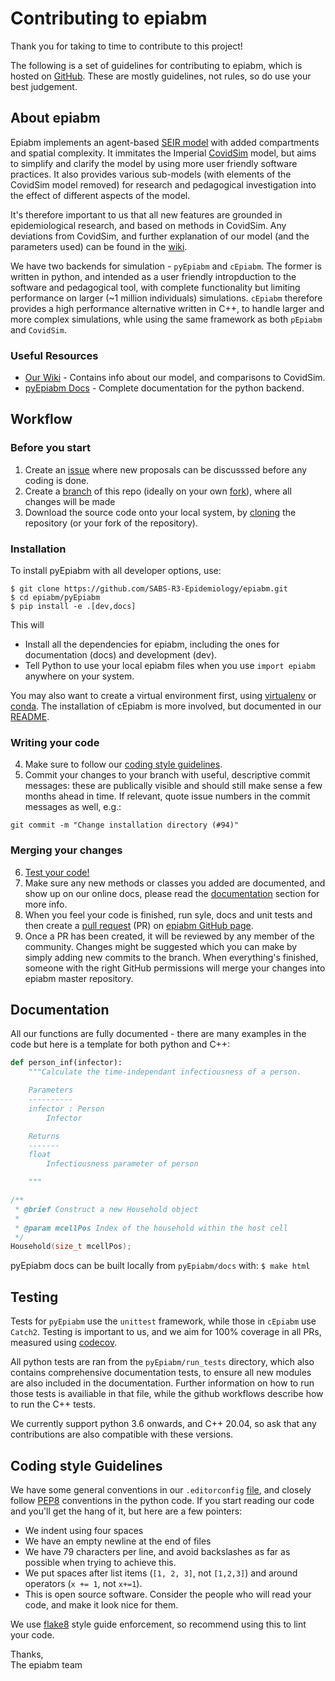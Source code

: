 # Contributing to epiabm

Thank you for taking to time to contribute to this project!

The following is a set of guidelines for contributing to epiabm, which is hosted on [GitHub](https://github.com/SABS-R3-Epidemiology/epiabm). These are mostly guidelines, not rules, so do use your best judgement.
## About epiabm

Epiabm implements an agent-based [SEIR model](https://en.wikipedia.org/wiki/Compartmental_models_in_epidemiology) with added compartments and spatial complexity. It immitates the Imperial [CovidSim](https://github.com/mrc-ide/covid-sim) model, but aims to simplify and clarify the model by using more user friendly software practices. It also provides various sub-models (with elements of the CovidSim model removed) for research and pedagogical investigation into the effect of different aspects of the model.

It's therefore important to us that all new features are grounded in epidemiological research, and based on methods in CovidSim. Any deviations from CovidSim, and further explanation of our model (and the parameters used) can be found in the [wiki](https://github.com/SABS-R3-Epidemiology/epiabm/wiki).

We have two backends for simulation - `pyEpiabm` and `cEpiabm`. The former is written in python, and intended as a user friendly intropduction to the software and pedagogical tool, with complete functionality but limiting performance on larger (~1 million individuals) simulations. `cEpiabm` therefore provides a high performance alternative written in C++, to handle larger and more complex simulations, whle using the same framework as both `pEpiabm` and `CovidSim`.

### Useful Resources

* [Our Wiki](https://github.com/SABS-R3-Epidemiology/epiabm/wiki) - Contains info about our model, and comparisons to CovidSim.
* [pyEpiabm Docs](https://epiabm.readthedocs.io/en/latest/) - Complete documentation for the python backend.

## Workflow

### Before you start
1. Create an [issue](https://guides.github.com/features/issues/) where new proposals can be discusssed before any coding is done.
2. Create a [branch](https://help.github.com/articles/creating-and-deleting-branches-within-your-repository/) of this repo (ideally on your own [fork](https://help.github.com/articles/fork-a-repo/)), where all changes will be made
3. Download the source code onto your local system, by [cloning](https://help.github.com/articles/cloning-a-repository/) the repository (or your fork of the repository).

### Installation

To install pyEpiabm with all developer options, use:

```
$ git clone https://github.com/SABS-R3-Epidemiology/epiabm.git
$ cd epiabm/pyEpiabm
$ pip install -e .[dev,docs]
```

This will

* Install all the dependencies for epiabm, including the ones for documentation (docs) and development (dev).
* Tell Python to use your local epiabm files when you use `import epiabm` anywhere on your system.

You may also want to create a virtual environment first, using [virtualenv](https://docs.python.org/3/tutorial/venv.html) or [conda](https://docs.conda.io/projects/conda/en/latest/user-guide/tasks/manage-environments.html).
The installation of cEpiabm is more involved, but documented in our [README](https://github.com/SABS-R3-Epidemiology/epiabm#installation-of-cepiabm).

### Writing your code

4. Make sure to follow our [coding style guidelines](#coding-style-guidelines).
5. Commit your changes to your branch with useful, descriptive commit messages: these are publically visible and should still make sense a few months ahead in time. If relevant, quote issue numbers in the commit messages as well, e.g.:

```console
git commit -m "Change installation directory (#94)"
```

### Merging your changes

6. [Test your code!](#testing)
7. Make sure any new methods or classes you added are documented, and show up on our online docs, please read the [documentation](#documentation) section for more info.
8. When you feel your code is finished, run syle, docs and unit tests and then create a [pull request](https://help.github.com/articles/about-pull-requests/) (PR) on [epiabm GitHub page](https://github.com/SABS-R3-Epidemiology/epiabm/pulls).
9. Once a PR has been created, it will be reviewed by any member of the community. Changes might be suggested which you can make by simply adding new commits to the branch. When everything's finished, someone with the right GitHub permissions will merge your changes into epiabm master repository.

## Documentation

All our functions are fully documented - there are many examples in the code but here is a template for both python and C++:

```python
def person_inf(infector):
    """Calculate the time-independant infectiousness of a person.

    Parameters
    ----------
    infector : Person
        Infector

    Returns
    -------
    float
        Infectiousness parameter of person

    """
```

```cpp
/**
 * @brief Construct a new Household object
 * 
 * @param mcellPos Index of the household within the host cell
 */
Household(size_t mcellPos);
```

pyEpiabm docs can be built locally from `pyEpiabm/docs` with: `$ make html`

## Testing

Tests for `pyEpiabm` use the `unittest` framework, while those in `cEpiabm` use `Catch2`. Testing is important to us, and we aim for 100% coverage in all PRs, measured using 
[codecov](https://app.codecov.io/gh/SABS-R3-Epidemiology/epiabm).

All python tests are ran from the `pyEpiabm/run_tests` directory, which also contains comprehensive documentation tests, to ensure all new modules are also included in the documentation. Further information on how to run those tests is availiable in that file, while the github workflows describe how to run the C++ tests.

We currently support python 3.6 onwards, and C++ 20.04, so ask that any contributions are also compatible with these versions.

## Coding style Guidelines

We have some general conventions in our `.editorconfig` [file](https://github.com/SABS-R3-Epidemiology/epiabm/blob/main/.editorconfig), and closely follow [PEP8](https://peps.python.org/pep-0008/) conventions in the python code. If you start reading our code and you'll get the hang of it, but here are a few pointers:

  * We indent using four spaces
  * We have an empty newline at the end of files
  * We have 79 characters per line, and avoid backslashes as far as possible when trying to achieve this.
  * We put spaces after list items (`[1, 2, 3]`, not `[1,2,3]`) and around operators (`x += 1`, not `x+=1`).
  * This is open source software. Consider the people who will read your code, and make it look nice for them.

We use [flake8](https://flake8.pycqa.org/en/latest/) style guide enforcement, so recommend using this to lint your code.

Thanks,  
The epiabm team
